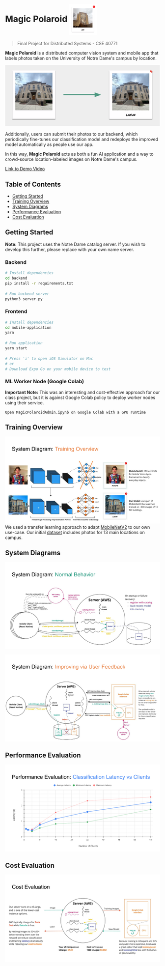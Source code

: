 <h1>Magic Polaroid <img align="center" src="assets/readme/polaroid.png" height="100"></h1>

> Final Project for Distributed Systems - CSE 40771

**Magic Polaroid** is a distributed computer vision system and mobile app that labels photos taken on the University of Notre Dame's campus by location. 

![Diagram of a photo being Labeled](/assets/readme/labelling.png)

Additionally, users can submit their photos to our backend, which periodically fine-tunes our classification model and redeploys the improved model automatically as people use our app. 

In this way, **Magic Polaroid** acts as both a fun AI application and a way to crowd-source location-labeled images on Notre Dame's campus.

[Link to Demo Video](https://drive.google.com/file/d/1cD5FMj5SmU5FbpTkUCZSCFq5f1kwleLU/view?usp=sharing)

## Table of Contents
- [Getting Started](#getting-started)
- [Training Overview](#training-overview)
- [System Diagrams](#system-diagrams)
- [Performance Evaluation](#performance-evaluation)
- [Cost Evaluation](#cost-evaluation)

## Getting Started
**Note:** This project uses the Notre Dame catalog server. If you wish to develop this further, please replace with your own name server.

### Backend

```bash
# Install dependencies
cd backend
pip install -r requirements.txt

# Run backend server
python3 server.py
```

### Frontend
```bash
# Install dependencies
cd mobile-application
yarn

# Run application
yarn start

# Press 'i' to open iOS Simulator on Mac
# or
# Download Expo Go on your mobile device to test
```

### ML Worker Node (Google Colab)

**Important Note:** This was an interesting and cost-effective approach for our class project, but it is against Google Colab policy to deploy worker nodes using their service.

```
Open MagicPolaroidAdmin.ipynb on Google Colab with a GPU runtime
```

## Training Overview
![Diagram of transfer learning training process](/assets/readme/training-overview.png)
We used a transfer learning approach to adapt [MobileNetV2](https://www.tensorflow.org/api_docs/python/tf/keras/applications/MobileNetV2) to our own use-case. Our initial [dataset](/classification-server/training_images/) includes photos for 13 main locations on campus.

## System Diagrams
![Diagram of system under normal operation](/assets/readme/system-diagram-normal.png)

![Diagram of system's retraining procedure](/assets/readme/system-diagram-fine-tune.png)

## Performance Evaluation
![Diagram to evaluate performance](/assets/readme/performance-evaluation.png)

## Cost Evaluation
![Diagram to evaluate cost](/assets/readme/cost-evaluation.png)
